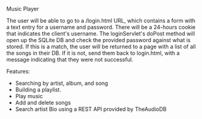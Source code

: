 Music Player

The user will be able to go to a /login.html URL, which contains a form with a text entry for a username and password. There will be a 24-hours cookie that indicates the client's username. The loginServlet's doPost method will open up the SQLite DB and check the provided password against what is stored. If this is a match, the user will be returned to a page with a list of all the songs in their DB. If it is not, send them back to login.html, with a message indicating that they were not successful.

Features:
- Searching by artist, album, and song
- Building a playlist. 
- Play music
- Add and delete songs
- Search artist Bio using a REST API provided by TheAudioDB
